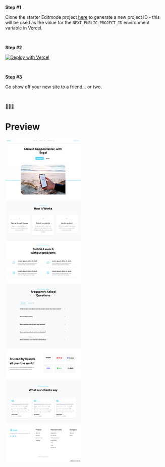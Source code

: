 **Step #1**

Clone the starter Editmode project [here](https://app.editmode.com/projects/prj_Y5HfCBS4rqZg/clone) to generate a new project ID - this will be used as the value for the `NEXT_PUBLIC_PROJECT_ID` environment variable in Vercel.

<br/>

**Step #2**

[![Deploy with Vercel](https://vercel.com/button)](https://vercel.com/new/git/external?repository-url=https%3A%2F%2Fgithub.com%2Feditmodelabs%2Fmsiab%2Ftree%2Fmain%2Fthemes%2Flagos?&env=NEXT_PUBLIC_PROJECT_ID)

<br/>

**Step #3**

Go show off your new site to a friend... or two.

<br/>

🚀🚀🚀
 
 # Preview

 ![Preview of Lagos](preview.png "Preview")